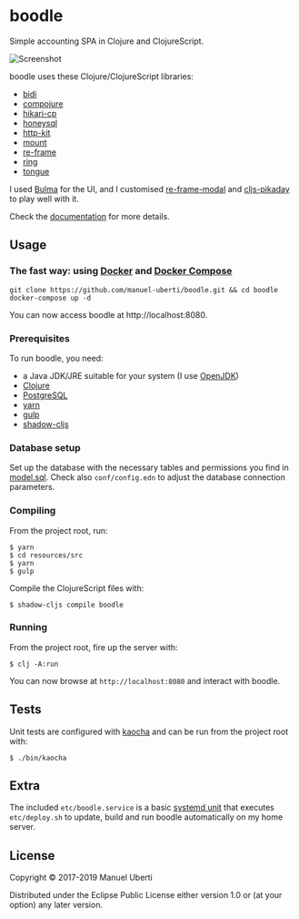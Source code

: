 # boodle

Simple accounting SPA in Clojure and ClojureScript.

![Screenshot](https://github.com/manuel-uberti/boodle/blob/master/resources/img/screenshot.png)

boodle uses these Clojure/ClojureScript libraries:

- [bidi](https://github.com/juxt/bidi)
- [compojure](https://github.com/weavejester/compojure)
- [hikari-cp](https://github.com/tomekw/hikari-cp)
- [honeysql](https://github.com/jkk/honeysql)
- [http-kit](http://www.http-kit.org/)
- [mount](https://github.com/tolitius/mount)
- [re-frame](https://github.com/Day8/re-frame)
- [ring](https://github.com/ring-clojure/ring)
- [tongue](https://github.com/tonsky/tongue)

I used [Bulma](https://bulma.io/) for the UI, and I customised
[re-frame-modal](https://github.com/benhowell/re-frame-modal) and
[cljs-pikaday](https://github.com/timgilbert/cljs-pikaday) to play well with it.

Check the
[documentation](https://github.com/manuel-uberti/boodle/blob/master/doc/index.md)
for more details.

## Usage

### The fast way: using [Docker](https://docs.docker.com/get-started/) and [Docker Compose](https://docs.docker.com/compose/overview/)
```
git clone https://github.com/manuel-uberti/boodle.git && cd boodle
docker-compose up -d
```
You can now access boodle at http://localhost:8080.

### Prerequisites

To run boodle, you need:

- a Java JDK/JRE suitable for your system (I use
  [OpenJDK](https://openjdk.java.net/))
- [Clojure](https://clojure.org/guides/getting_started)
- [PostgreSQL](https://www.postgresql.org)
- [yarn](https://yarnpkg.com/en/)
- [gulp](https://gulpjs.com/)
- [shadow-cljs](http://shadow-cljs.org/)

### Database setup

Set up the database with the necessary tables and permissions you find in
[model.sql](https://github.com/manuel-uberti/boodle/blob/master/resources/sql/model.sql).
Check also `conf/config.edn` to adjust the database connection parameters.

### Compiling

From the project root, run:

```console
$ yarn
$ cd resources/src
$ yarn
$ gulp
```

Compile the ClojureScript files with:

```console
$ shadow-cljs compile boodle
```

### Running

From the project root, fire up the server with:

```console
$ clj -A:run
```

You can now browse at `http://localhost:8080` and interact with boodle.

## Tests

Unit tests are configured with [kaocha](https://github.com/lambdaisland/kaocha)
and can be run from the project root with:

```console
$ ./bin/kaocha
```

## Extra

The included `etc/boodle.service` is a basic [systemd
unit](https://www.freedesktop.org/software/systemd/man/systemd.unit.html) that
executes `etc/deploy.sh` to update, build and run boodle automatically on my
home server.

## License

Copyright © 2017-2019 Manuel Uberti

Distributed under the Eclipse Public License either version 1.0 or (at
your option) any later version.

